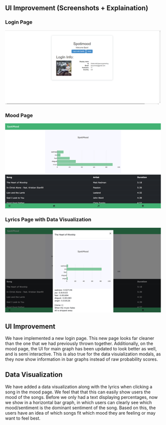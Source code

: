 ## UI Improvement (Screenshots + Explaination)

### Login Page
![Image of Login Page](https://github.com/easonychang/cogs121/blob/master/public/images/Milestone6/login.PNG)

### Mood Page
![Image of Mood Page](https://github.com/easonychang/cogs121/blob/master/public/images/Milestone6/mood.png)

### Lyrics Page with Data Visualization
![Image of Data Vis Page](https://github.com/easonychang/cogs121/blob/master/public/images/Milestone6/datavis.png)



## UI Improvement
We have implemented a new login page. This new page looks far cleaner than the one that we had previously thrown together. Additionally, on the mood page, the UI for main graph has been updated to look better as well, and is semi interactive. This is also true for the data visuialization modals, as they now show information in bar graphs instead of raw probability scores. 

## Data Visualization 
We have added a data visualization along with the lyrics when clicking a song in the mood page. We feel that that this can easily show users the mood of the songs. Before we only had a text displaying percentages, now we show in a horizontal bar graph, in which users can clearly see which mood/sentiment is the dominant sentiment of the song. Based on this, the users have an idea of which songs fit which mood they are feeling or may want to feel best. 
